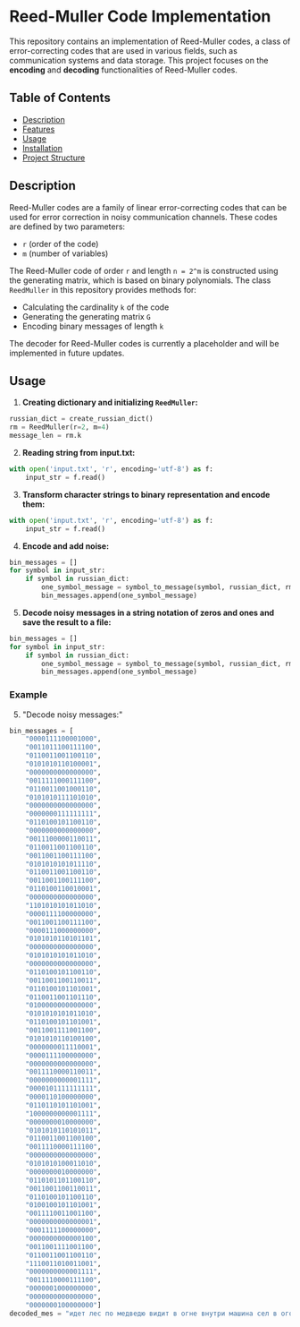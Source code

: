 # Reed-Muller Code Implementation

This repository contains an implementation of Reed-Muller codes, a class of error-correcting codes that are used in various fields, such as communication systems and data storage. This project focuses on the **encoding** and **decoding** functionalities of Reed-Muller codes. 

## Table of Contents

- [Description](#description)
- [Features](#features)
- [Usage](#usage)
- [Installation](#installation)
- [Project Structure](#project-structure)


## Description

Reed-Muller codes are a family of linear error-correcting codes that can be used for error correction in noisy communication channels. These codes are defined by two parameters:
- `r` (order of the code)
- `m` (number of variables)

The Reed-Muller code of order `r` and length `n = 2^m` is constructed using the generating matrix, which is based on binary polynomials. The class `ReedMuller` in this repository provides methods for:
- Calculating the cardinality `k` of the code
- Generating the generating matrix `G`
- Encoding binary messages of length `k`

The decoder for Reed-Muller codes is currently a placeholder and will be implemented in future updates.


## Usage

1. **Creating dictionary and initializing `ReedMuller`:**

```python
russian_dict = create_russian_dict()
rm = ReedMuller(r=2, m=4)
message_len = rm.k
```

2. **Reading string from input.txt:**

```python
with open('input.txt', 'r', encoding='utf-8') as f:
    input_str = f.read()
```

3. **Transform character strings to binary representation and encode them:**

```python
with open('input.txt', 'r', encoding='utf-8') as f:
    input_str = f.read()
```

4. **Encode and add noise:**

```python
bin_messages = []
for symbol in input_str:
    if symbol in russian_dict:
        one_symbol_message = symbol_to_message(symbol, russian_dict, rm.k)
        bin_messages.append(one_symbol_message)
```

5. **Decode noisy messages in a string notation of zeros and ones and save the result to a file:**

```python
bin_messages = []
for symbol in input_str:
    if symbol in russian_dict:
        one_symbol_message = symbol_to_message(symbol, russian_dict, rm.k)
        bin_messages.append(one_symbol_message)
```


### Example
5. "Decode noisy messages:"

```python
bin_messages = [
    "0000111100001000",
    "0011011100111100",
    "0110011001100110",
    "0101010110100001",
    "0000000000000000",
    "0011111000111100",
    "0110011001000110",
    "0101010111101010",
    "0000000000000000",
    "0000000111111111",
    "0110100101100110",
    "0000000000000000",
    "0011100000110011",
    "0110011001100110",
    "0011001100111100",
    "0101010101011110",
    "0110011001100110",
    "0011001100111100",
    "0110100110010001",
    "0000000000000000",
    "1101010101011010",
    "0000111100000000",
    "0011001100111100",
    "0000111000000000",
    "0101010110101101",
    "0000000000000000",
    "0101010101011010",
    "0000000000000000",
    "0110100101100110",
    "0011001100110011",
    "0110100101101001",
    "0110011001101110",
    "0100000000000000",
    "0101010101011010",
    "0110100101101001",
    "0011001111001100",
    "0101010110100100",
    "0000000011110001",
    "0000111100000000",
    "0000000000000000",
    "0011110000110011",
    "0000000000001111",
    "0000101111111111",
    "0000110100000000",
    "0110110101101001",
    "1000000000001111",
    "0000000010000000",
    "0101010110101011",
    "0110011001100100",
    "0011110000111100",
    "0000000000000000",
    "0101010100011010",
    "0000000010000000",
    "0110101101100110",
    "0011001100110011",
    "0110100101100110",
    "0100100101101001",
    "0011110011001100",
    "0000000000000001",
    "0001111100000000",
    "0000000000000100",
    "0011001111001100",
    "0110011001100110",
    "1110011010011001",
    "0000000000001111",
    "0011110000111100",
    "0000001000000000",
    "0000000000000000",
    "0000000100000000"]
decoded_mes = "идет лес по медведю видит в огне внутри машина сел в огонь и уехал"
```
